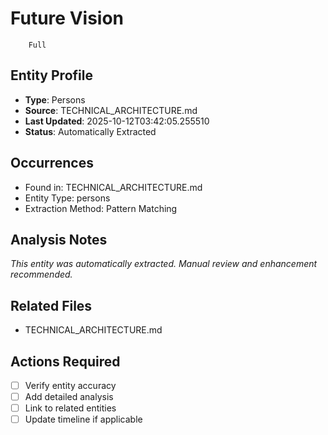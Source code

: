 # Future Vision
        Full

## Entity Profile
- **Type**: Persons
- **Source**: TECHNICAL_ARCHITECTURE.md
- **Last Updated**: 2025-10-12T03:42:05.255510
- **Status**: Automatically Extracted

## Occurrences
- Found in: TECHNICAL_ARCHITECTURE.md
- Entity Type: persons
- Extraction Method: Pattern Matching

## Analysis Notes
*This entity was automatically extracted. Manual review and enhancement recommended.*

## Related Files
- TECHNICAL_ARCHITECTURE.md

## Actions Required
- [ ] Verify entity accuracy
- [ ] Add detailed analysis
- [ ] Link to related entities
- [ ] Update timeline if applicable
